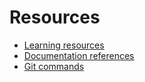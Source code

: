 # Resources

- [Learning resources](learning-resources.md)
- [Documentation references](doc-references.md)
- [Git commands](git-tips.md)
<!-- - [Past work](past-work.md) -->
